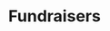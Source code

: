 ---
title: "Fundraisers"
draft: false
# page title background image
bg_image: "images/backgrounds/page-title.jpg"
# meta description
description : "Fundraisers"
---
